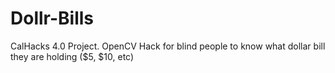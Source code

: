 # Dollr-Bills
CalHacks 4.0 Project. OpenCV Hack for blind people to know what dollar bill they are holding ($5, $10, etc)
